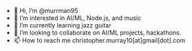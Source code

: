 - 👋 Hi, I’m @murrman95
- 👀 I’m interested in AI/ML, Node.js, and music
- 🌱 I’m currently learning jazz guitar
- 💞️ I’m looking to collaborate on AI/ML projects, hackathons.
- 📫 How to reach me christopher.murray10[at]gmail[dot].com

<!---
murrman95/murrman95 is a ✨ special ✨ repository because its `README.md` (this file) appears on your GitHub profile.
You can click the Preview link to take a look at your changes.
--->
